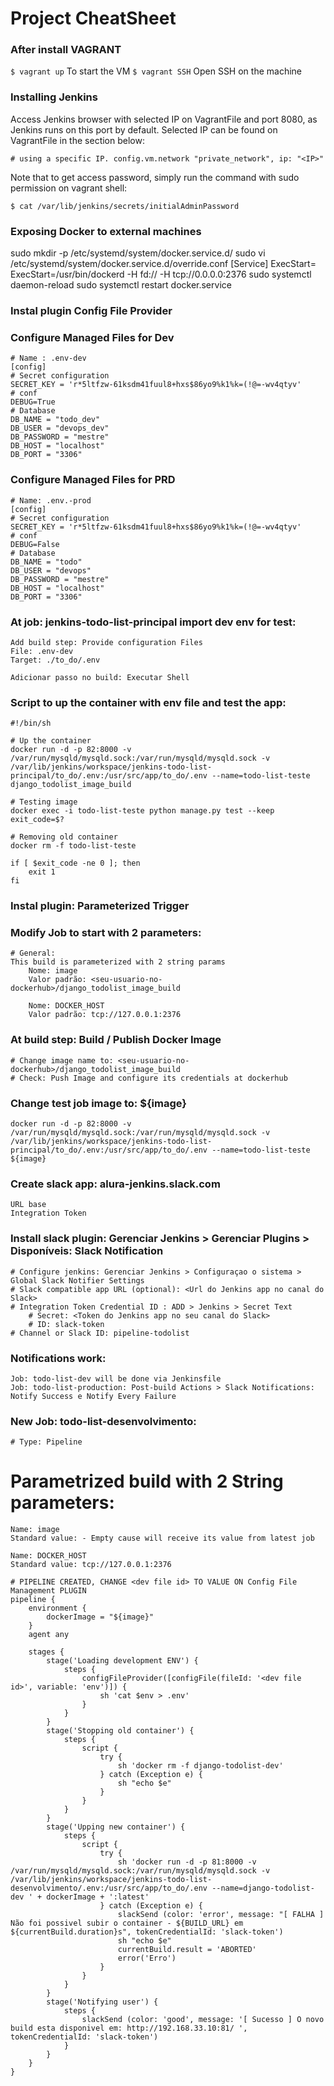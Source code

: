 # Project CheatSheet

### After install VAGRANT

`$ vagrant up` To start the VM
`$ vagrant SSH` Open SSH on the machine

### Installing Jenkins

Access Jenkins browser with selected IP on VagrantFile and port 8080, as Jenkins runs on this port by default. Selected IP can be found on VagrantFile in the section below:

  `# using a specific IP.
  config.vm.network "private_network", ip: "<IP>"`

Note that to get access password, simply run the command with sudo permission on vagrant shell:

`$ cat /var/lib/jenkins/secrets/initialAdminPassword`

### Exposing Docker to external machines

  sudo mkdir -p /etc/systemd/system/docker.service.d/
  sudo vi /etc/systemd/system/docker.service.d/override.conf
      [Service]
      ExecStart=
      ExecStart=/usr/bin/dockerd -H fd:// -H tcp://0.0.0.0:2376
  sudo systemctl daemon-reload
  sudo systemctl restart docker.service

### Instal plugin Config File Provider

### Configure Managed Files for Dev
    # Name : .env-dev
    [config]
    # Secret configuration
    SECRET_KEY = 'r*5ltfzw-61ksdm41fuul8+hxs$86yo9%k1%k=(!@=-wv4qtyv'
    # conf
    DEBUG=True
    # Database
    DB_NAME = "todo_dev"
    DB_USER = "devops_dev"
    DB_PASSWORD = "mestre"
    DB_HOST = "localhost"
    DB_PORT = "3306"

### Configure Managed Files for PRD
    # Name: .env.-prod
    [config]
    # Secret configuration
    SECRET_KEY = 'r*5ltfzw-61ksdm41fuul8+hxs$86yo9%k1%k=(!@=-wv4qtyv'
    # conf
    DEBUG=False
    # Database
    DB_NAME = "todo"
    DB_USER = "devops"
    DB_PASSWORD = "mestre"
    DB_HOST = "localhost"
    DB_PORT = "3306"

### At job: jenkins-todo-list-principal import dev env for test:

    Add build step: Provide configuration Files
    File: .env-dev
    Target: ./to_do/.env

    Adicionar passo no build: Executar Shell

###  Script to up the container with env file and test the app:
    #!/bin/sh

    # Up the container
    docker run -d -p 82:8000 -v /var/run/mysqld/mysqld.sock:/var/run/mysqld/mysqld.sock -v /var/lib/jenkins/workspace/jenkins-todo-list-principal/to_do/.env:/usr/src/app/to_do/.env --name=todo-list-teste django_todolist_image_build

    # Testing image
    docker exec -i todo-list-teste python manage.py test --keep
    exit_code=$?

    # Removing old container
    docker rm -f todo-list-teste

    if [ $exit_code -ne 0 ]; then
        exit 1
    fi

### Instal plugin: Parameterized Trigger 

### Modify Job to start with 2 parameters:
    # General:
    This build is parameterized with 2 string params
        Nome: image
        Valor padrão: <seu-usuario-no-dockerhub>/django_todolist_image_build

        Nome: DOCKER_HOST
        Valor padrão: tcp://127.0.0.1:2376

### At build step: Build / Publish Docker Image
    # Change image name to: <seu-usuario-no-dockerhub>/django_todolist_image_build
    # Check: Push Image and configure its credentials at dockerhub

### Change test job image to: ${image}
    docker run -d -p 82:8000 -v /var/run/mysqld/mysqld.sock:/var/run/mysqld/mysqld.sock -v /var/lib/jenkins/workspace/jenkins-todo-list-principal/to_do/.env:/usr/src/app/to_do/.env --name=todo-list-teste ${image}

### Create slack app: alura-jenkins.slack.com
    URL base
    Integration Token

### Install slack plugin: Gerenciar Jenkins > Gerenciar Plugins > Disponíveis: Slack Notification
    # Configure jenkins: Gerenciar Jenkins > Configuraçao o sistema > Global Slack Notifier Settings
    # Slack compatible app URL (optional): <Url do Jenkins app no canal do Slack>
    # Integration Token Credential ID : ADD > Jenkins > Secret Text
        # Secret: <Token do Jenkins app no seu canal do Slack>
        # ID: slack-token
    # Channel or Slack ID: pipeline-todolist

### Notifications work:
    Job: todo-list-dev will be done via Jenkinsfile
    Job: todo-list-production: Post-build Actions > Slack Notifications: Notify Success e Notify Every Failure


### New Job: todo-list-desenvolvimento:
    # Type: Pipeline
# Parametrized build with 2 String parameters:
    Name: image
    Standard value: - Empty cause will receive its value from latest job

    Name: DOCKER_HOST
    Standard value: tcp://127.0.0.1:2376

    # PIPELINE CREATED, CHANGE <dev file id> TO VALUE ON Config File Management PLUGIN
    pipeline {
        environment {
            dockerImage = "${image}"
        }
        agent any

        stages {
            stage('Loading development ENV') {
                steps {
                    configFileProvider([configFile(fileId: '<dev file id>', variable: 'env')]) {
                        sh 'cat $env > .env'
                    }
                }
            }
            stage('Stopping old container') {
                steps {
                    script {
                        try {
                            sh 'docker rm -f django-todolist-dev'
                        } catch (Exception e) {
                            sh "echo $e"
                        }
                    }
                }
            }        
            stage('Upping new container') {
                steps {
                    script {
                        try {
                            sh 'docker run -d -p 81:8000 -v /var/run/mysqld/mysqld.sock:/var/run/mysqld/mysqld.sock -v /var/lib/jenkins/workspace/jenkins-todo-list-desenvolvimento/.env:/usr/src/app/to_do/.env --name=django-todolist-dev ' + dockerImage + ':latest'
                        } catch (Exception e) {
                            slackSend (color: 'error', message: "[ FALHA ] Não foi possivel subir o container - ${BUILD_URL} em ${currentBuild.duration}s", tokenCredentialId: 'slack-token')
                            sh "echo $e"
                            currentBuild.result = 'ABORTED'
                            error('Erro')
                        }
                    }
                }
            }
            stage('Notifying user') {
                steps {
                    slackSend (color: 'good', message: '[ Sucesso ] O novo build esta disponivel em: http://192.168.33.10:81/ ', tokenCredentialId: 'slack-token')
                }
            }
        }
    }
